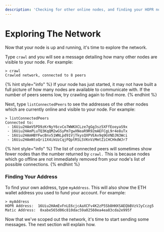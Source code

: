 ```yaml
---
description: 'Checking for other online nodes, and finding your HOPR node address.'
---
```


# Exploring The Network

Now that your node is up and running, it's time to explore the network.

Type `crawl` and you will see a message detailing how many other nodes are visible to your node. For example:

```text
> crawl
Crawled network, connected to 8 peers
```

{% hint style="info" %}
If your node has just started, it may not have built a full picture of how many nodes are available to communicate with. If the number of peers seems low, try crawling again to find more.
{% endhint %}

Next, type `listConnectedPeers` to see the addresses of the other nodes which are currently online and visible to your node. For example:

```text
> listConnectedPeers
Connected to:
 - 16Uiu2HAmV5PD9zKrNyY6cvCo7WWKXCLze7gGg3sz5XFfEooyaS9x
 - 16Uiu2HAmPLuTQ3KqQM2wGSyPm7gwXNeaR9R92mAEFCgL9r4e8uTx
 - 16Uiu2HAmHBYFwcBnv51WNLpd91VjTkysQXPVEAv9q9GVNDJN3Wci
 - 16Uiu2HAmNtoQri1X4ikUzCqjFQptRSLSVKnVzMmtZiCHCHkdWJr7
```

{% hint style="info" %}
The list of connected peers will sometimes show fewer nodes than the number returned by `crawl.` This is because nodes which go offline are not immediately removed from your node's list of possible connections.
{% endhint %}

### Finding Your Address

To find your own address, type `myAddress`. This will also show the ETH wallet address you used to fund your account. For example:

```text
> myAddress
HOPR Address:  16Uiu2HAmEvFnLE6cjcAaXCFv4K2zP5Sb8HHXSAEQbBVzVJyCczg5
Matic Address:  0xabe565d06c810dac59a02560ea4ea83cda2e995f
```

Now that we've scoped out the network, it's time to start sending some messages. The next section will explain how.
